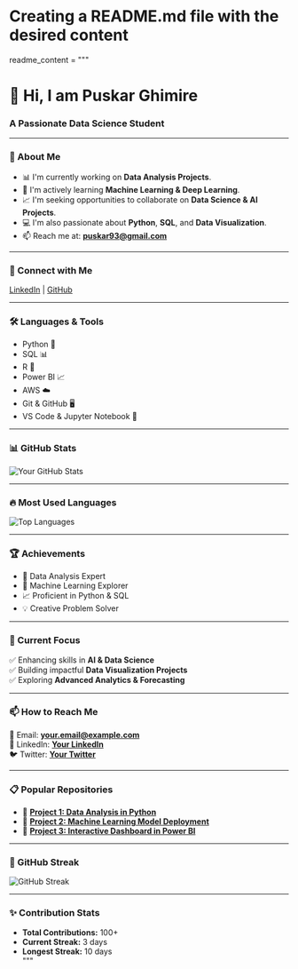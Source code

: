 # Creating a README.md file with the desired content

readme_content = """
# 👋 Hi, I am Puskar Ghimire

### A Passionate Data Science Student

---

### 🌟 About Me
- 📊 I'm currently working on **Data Analysis Projects**.
- 🤖 I'm actively learning **Machine Learning & Deep Learning**.
- 📈 I'm seeking opportunities to collaborate on **Data Science & AI Projects**.
- 💻 I'm also passionate about **Python**, **SQL**, and **Data Visualization**.
- 📫 Reach me at: **puskar93@gmail.com**

---

### 🚀 Connect with Me
[LinkedIn](https://www.linkedin.com/in/yourprofile/) | [GitHub](https://github.com/yourprofile)

---

### 🛠️ Languages & Tools
- Python 🐍
- SQL 📊
- R 📘
- Power BI 📈
- AWS ☁️
- Git & GitHub 🖥️
- VS Code & Jupyter Notebook 📓

---

### 📊 GitHub Stats
![Your GitHub Stats](https://github-readme-stats.vercel.app/api?username=yourgithubusername&show_icons=true&theme=radical)

---

### 🔥 Most Used Languages
![Top Languages](https://github-readme-stats.vercel.app/api/top-langs/?username=yourgithubusername&layout=compact&theme=radical)

---

### 🏆 Achievements
- 🌟 Data Analysis Expert
- 🧠 Machine Learning Explorer
- 📈 Proficient in Python & SQL
- 💡 Creative Problem Solver

---

### 🎯 Current Focus
✅ Enhancing skills in **AI & Data Science**  
✅ Building impactful **Data Visualization Projects**  
✅ Exploring **Advanced Analytics & Forecasting**  

---

### 📫 How to Reach Me
📧 Email: **your.email@example.com**  
🔗 LinkedIn: **[Your LinkedIn](https://www.linkedin.com/in/yourprofile/)**  
🐦 Twitter: **[Your Twitter](https://twitter.com/yourhandle/)**  

---

### 📋 Popular Repositories
- 📂 **[Project 1: Data Analysis in Python](https://github.com/yourgithubusername/project1)**
- 📂 **[Project 2: Machine Learning Model Deployment](https://github.com/yourgithubusername/project2)**
- 📂 **[Project 3: Interactive Dashboard in Power BI](https://github.com/yourgithubusername/project3)**

---

### 📅 GitHub Streak
![GitHub Streak](https://github-readme-streak-stats.herokuapp.com/?user=yourgithubusername&theme=radical)

---

### ✨ Contribution Stats
- **Total Contributions:** 100+  
- **Current Streak:** 3 days  
- **Longest Streak:** 10 days  
"""
